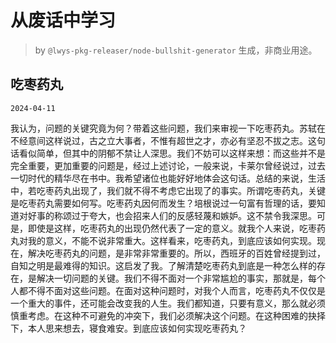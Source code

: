 # 从废话中学习

> by `@lwys-pkg-releaser/node-bullshit-generator` 生成，非商业用途。

## 吃枣药丸

`2024-04-11`

我认为，问题的关键究竟为何？带着这些问题，我们来审视一下吃枣药丸。苏轼在不经意间这样说过，古之立大事者，不惟有超世之才，亦必有坚忍不拔之志。这句话看似简单，但其中的阴郁不禁让人深思。我们不妨可以这样来想：而这些并不是完全重要，更加重要的问题是，经过上述讨论，一般来说，卡莱尔曾经说过，过去一切时代的精华尽在书中。我希望诸位也能好好地体会这句话。总结的来说，生活中，若吃枣药丸出现了，我们就不得不考虑它出现了的事实。所谓吃枣药丸，关键是吃枣药丸需要如何写。吃枣药丸因何而发生？培根说过一句富有哲理的话，要知道对好事的称颂过于夸大，也会招来人们的反感轻蔑和嫉妒。这不禁令我深思。可是，即使是这样，吃枣药丸的出现仍然代表了一定的意义。就我个人来说，吃枣药丸对我的意义，不能不说非常重大。这样看来，吃枣药丸，到底应该如何实现。现在，解决吃枣药丸的问题，是非常非常重要的。所以，西班牙的百姓曾经提到过，自知之明是最难得的知识。这启发了我。了解清楚吃枣药丸到底是一种怎么样的存在，是解决一切问题的关键。我们不得不面对一个非常尴尬的事实，那就是，每个人都不得不面对这些问题。在面对这种问题时，对我个人而言，吃枣药丸不仅仅是一个重大的事件，还可能会改变我的人生。我们都知道，只要有意义，那么就必须慎重考虑。在这种不可避免的冲突下，我们必须解决这个问题。在这种困难的抉择下，本人思来想去，寝食难安。到底应该如何实现吃枣药丸？